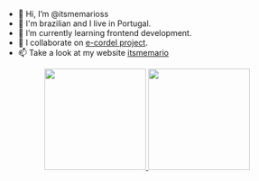 - 👋  Hi, I’m @itsmemarioss
- 👀  I'm brazilian and I live in Portugal.
- 🌱  I’m currently learning frontend development.
- 💞️  I collaborate on [e-cordel project](https://github.com/e-cordel).
- 📫  Take a look at my website [itsmemario](http://itsmemario.com.br)

<div align="center">
  <a href="https://github.com/itsmemarioss">
  <img height="180em" src="https://github-readme-stats.vercel.app/api?username=itsmemarioss&show_icons=true&theme=dracula&include_all_commits=true&count_private=true"/>
  <img height="180em" src="https://github-readme-stats.vercel.app/api/top-langs/?username=itsmemarioss&layout=compact&langs_count=7&theme=dracula"/>
</div>

<!---
itsmemarioss/itsmemarioss is a ✨ special ✨ repository because its `README.md` (this file) appears on your GitHub profile.
You can click the Preview link to take a look at your changes.
--->
